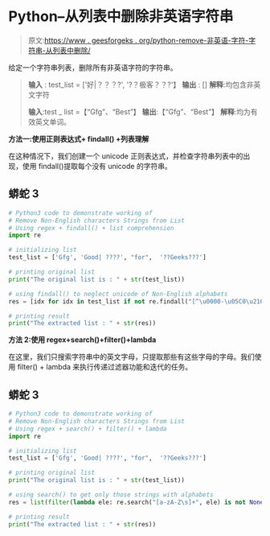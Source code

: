 # Python–从列表中删除非英语字符串

> 原文:[https://www . geesforgeks . org/python-remove-非英语-字符-字符串-从列表中删除/](https://www.geeksforgeeks.org/python-remove-non-english-characters-strings-from-list/)

给定一个字符串列表，删除所有非英语字符的字符串。

> **输入** : test_list = ['好|？？？?', '?？极客？？?'】
> **输出** : []
> **解释**:均包含非英文字符
> 
> **输入**:test _ list =【“Gfg”、“Best”】
> **输出**:【“Gfg”、“Best”】
> **解释**:均为有效英文单词。

**方法一:使用正则表达式+ findall() +列表理解**

在这种情况下，我们创建一个 unicode 正则表达式，并检查字符串列表中的出现，使用 findall()提取每个没有 unicode 的字符串。

## 蟒蛇 3

```py
# Python3 code to demonstrate working of 
# Remove Non-English characters Strings from List
# Using regex + findall() + list comprehension
import re

# initializing list
test_list = ['Gfg', 'Good| ????', "for",  '??Geeks???']

# printing original list
print("The original list is : " + str(test_list))

# using findall() to neglect unicode of Non-English alphabets
res = [idx for idx in test_list if not re.findall("[^\u0000-\u05C0\u2100-\u214F]+", idx)]

# printing result 
print("The extracted list : " + str(res))
```

**方法 2:使用 regex+search()+filter()+lambda**

在这里，我们只搜索字符串中的英文字母，只提取那些有这些字母的字母。我们使用 filter() + lambda 来执行传递过滤器功能和迭代的任务。

## 蟒蛇 3

```py
# Python3 code to demonstrate working of 
# Remove Non-English characters Strings from List
# Using regex + search() + filter() + lambda
import re

# initializing list
test_list = ['Gfg', 'Good| ????', "for",  '??Geeks???']

# printing original list
print("The original list is : " + str(test_list))

# using search() to get only those strings with alphabets
res = list(filter(lambda ele: re.search("[a-zA-Z\s]+", ele) is not None, test_list))

# printing result 
print("The extracted list : " + str(res))
```